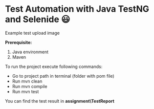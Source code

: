 # Test Automation with Java TestNG and Selenide :smiley:
Example test upload image

**Prerequisite:**
1. Java environment
2. Maven


To run the project execute following commands:
* Go to project path in terminal (folder with pom file)
* Run mvn clean
* Run mvn compile
* Run mvn test


You can find the test result in **assignment\TestReport**
